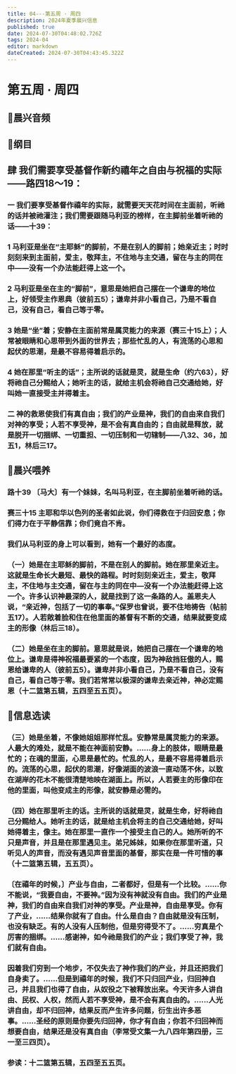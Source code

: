```yaml
---
title: 04---第五周 · 周四
description: 2024年夏季晨兴信息
published: true
date: 2024-07-30T04:48:02.726Z
tags: 2024-04
editor: markdown
dateCreated: 2024-07-30T04:43:45.322Z
---
```


# 第五周 · 周四
## 🎵晨兴音频

## 📖纲目

## 肆    我们需要享受基督作新约禧年之自由与祝福的实际——路四18～19：

### 一    我们要享受基督作禧年的实际，就需要天天花时间在主面前，听祂的话并被祂灌注；我们需要跟随马利亚的榜样，在主脚前坐着听祂的话——十39：

### 1    马利亚是坐在“主耶稣”的脚前，不是在别人的脚前；她亲近主；时时刻刻来到主面前，爱主，敬拜主，不住地与主交通，留在与主的同在中——没有一个办法能赶得上这一个。

### 2    马利亚是坐在主的“脚前”，意思是她把自己摆在一个谦卑的地位上，好领受主作恩典（彼前五5）；谦卑并非小看自己，乃是不看自己，没有自己，看自己等于零。

### 3    她是“坐”着；安静在主面前常是属灵能力的来源（赛三十15上）；人常被眼睛和心思带到外面的世界去；那些忙乱的人，有流荡的心思和起伏的思潮，是最不容易得着启示的。

### 4    她在那里“听主的话”；主所说的话就是灵，就是生命（约六63），好将祂自己分赐给人；她听主的话，就给主机会将祂自己交通给她，好叫她一直接受主并得着主。

### 二    神的救恩使我们有真自由；我们的产业是神，我们的自由来自我们对神的享受；人若不享受神，是不会有真自由的；自由就是释放，就是脱开一切捆绑、一切重担、一切压制和一切辖制——八32、36，加五1，林后三17。

## 📖晨兴喂养

### 路十39    〔马大〕有一个妹妹，名叫马利亚，在主脚前坐着听祂的话。

### 赛三十15    主耶和华以色列的圣者如此说，你们得救在于归回安息；你们得力在于平静信靠；你们竟自不肯。

### 我们从马利亚的身上可以看到，她有一个最好的态度。

### （一）她是在主耶稣的脚前，不是在别人的脚前。她在那里亲近主。这就是生命长大最短、最快的路程。时时刻刻亲近主，爱主，敬拜主，不住地与主交通，留在与主的同在中—没有一个办法能赶得上这一个。许多认识神最深的人，就是找到了这一条路的人。盖恩夫人说，“亲近神，包括了一切的事奉。”保罗也曾说，要不住地祷告（帖前五17）。人若敞着脸和住在他里面的基督有不断的交通，结果就要变成主的形像（林后三18）。

### （二）她是坐在主的脚前。意思就是说，她把自己摆在一个谦卑的地位上。谦卑是得神祝福最要紧的一个态度，因为神敌挡狂傲的人，赐恩给谦卑的人（彼前五5）。谦卑并非小看自己，乃是不看自己，没有自己，看自己等于零。我们若常常以极深的谦卑去亲近神，神必定赐恩（十二篮第五辑，五四至五五页）。

## 📖信息选读

### （三）她是坐着，不像她姐姐那样忙乱。安静常是属灵能力的来源。人最大的难处，就是不能在神面前安静。……身上的肢体，眼睛是最忙的；在魂的里面，心思是最忙的。忙乱的人，是最不容易得着启示的。流荡的心思，起伏的思潮，好像湖面的波浪一直动荡不休，以致在湖岸的花木不能很清楚地映在湖面上。所以，人若要主的形像印在他的里面，叫他变成主的形像，就安静是必需的。

### （四）她在那里听主的话。主所说的话就是灵，就是生命，好将祂自己分赐给人。她听主的话，就是给主机会将主的自己交通给她，好叫她得着主，像主。她在那里一直作一个接受主自己的人。她所听的不只是声音，并且是在那里遇见主。弟兄姊妹，如果你在那里听道，只听见人的声音，而没有遇见声音里面的基督，那实在是一件可惜的事（十二篮第五辑，五五页）。

### 〔在禧年的时候，〕产业与自由，二者都好，但是有一个比较。……你不能说，“我要自由，不要神。”因为没有神就没有自由。我们的产业是神，我们的自由来自我们对神的享受。产业是神，自由是享受。你有了产业，……结果你就有了自由。什么是自由？自由就是没有压制，也没有缺乏。有的人没有人压制他，但是穷得受不了。……穷真是个厉害的捆绑。……感谢神，如今祂是我们的产业；我们享受了神，我们就有自由。

### 因着我们穷到一个地步，不仅失去了神作我们的产业，并且还把我们自身卖了。……但是到禧年的时候，我们不只归回产业，归回神自己，并且我们也得了自由，从奴役之下被释放出来。今天许多人讲自由、民权、人权，然而人若不享受神，是不会有真自由的。……人光讲自由，却不归回神，结果反而产生许多问题，衍生出许多恶事。……圣经的原则是你要先归回神，你才有自由；你若不归回神而想要自由，结果还是没有真自由（李常受文集一九八四年第四册，三一至三四页）。

### 参读：十二篮第五辑，五四至五五页。
<!-- Google tag (gtag.js) -->
<script async src="https://www.googletagmanager.com/gtag/js?id=G-1P8709Z16T"></script>
<script>
  window.dataLayer = window.dataLayer || [];
  function gtag(){dataLayer.push(arguments);}
  gtag('js', new Date());

  gtag('config', 'G-1P8709Z16T');
</script>
